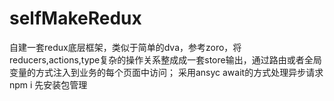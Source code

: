 # selfMakeRedux
自建一套redux底层框架，类似于简单的dva，参考zoro，将reducers,actions,type复杂的操作关系整成成一套store输出，通过路由或者全局变量的方式注入到业务的每个页面中访问；
采用ansyc await的方式处理异步请求
npm i 先安装包管理
